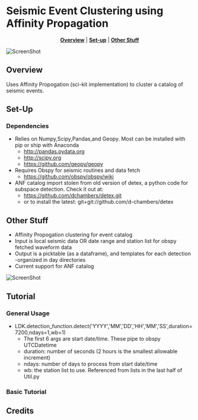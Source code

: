 Seismic Event Clustering using Affinity Propagation
===============================================
</p>

<p align="center">
<b><a href="#overview">Overview</a></b>
|
<b><a href="#set-up">Set-up</a></b>
|
<b><a href="#set-up">Other Stuff</a></b>

</p>

![ScreenShot](https://github.com/quapity/event_cluster/raw/master/mineral_zoom1.png)


Overview
-----

Uses Affinity Propogation (sci-kit implementation) to cluster a catalog of seismic events.  


Set-Up
------------

### Dependencies
* Relies on Numpy,Scipy,Pandas,and Geopy. Most can be installed with pip or ship with Anaconda
    - http://pandas.pydata.org
    - http://scipy.org
    - https://github.com/geopy/geopy
* Requires Obspy for seismic routines and data fetch 
    - https://github.com/obspy/obspy/wiki
* ANF catalog import stolen from old version of detex, a python code for subspace detection. Check it out at:
    - https://github.com/dchambers/detex.git 
    - or to install the latest: git+git://github.com/d-chambers/detex


Other Stuff
-----
* Affinity Propogation clustering for event catalog
* Input is local seismic data OR date range and station list for  obspy fetched waveform data
* Output is a picktable (as a dataframe), and templates for each detection -organized in day directories
* Current support for ANF catalog 

![ScreenShot](https://github.com/quapity/event_cluster/raw/master/review_clusters-02.png)

Tutorial
----------

### General Usage

* LDK.detection_function.detect('YYYY','MM','DD','HH','MM','SS',duration=7200,ndays=1,wb=1)
    - The first 6 args are start date/time. These pipe to obspy UTCDatetime
    - duration: number of seconds (2 hours is the smallest allowable increment)
    - ndays:    number of days to process from start date/time
    - wb:       the station list to use. Referenced from lists in the last half of Util.py

### Basic Tutorial

Credits
------------




